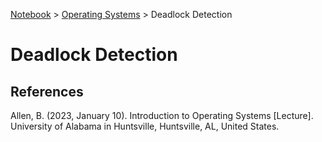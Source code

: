 <a href="../">Notebook</a> > <a href="./">Operating Systems</a> > Deadlock Detection

# Deadlock Detection








## References

Allen, B. (2023, January 10). Introduction to Operating Systems [Lecture]. University of Alabama in Huntsville, Huntsville, AL, United States.
